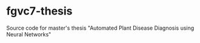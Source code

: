 # fgvc7-thesis
Source code for master's thesis "Automated Plant Disease Diagnosis using Neural Networks"
